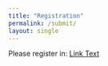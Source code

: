 ```yaml
---
title: "Registration"
permalink: /submit/
layout: single
---
```


Please register in: [Link Text](https://recomb.org/recomb2025/register.html)

